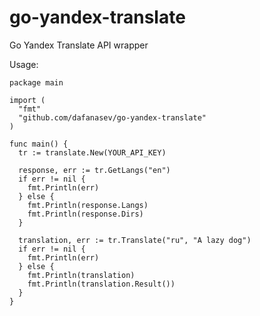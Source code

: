 go-yandex-translate
===================

Go Yandex Translate API wrapper

Usage:

```
package main

import (
  "fmt"
  "github.com/dafanasev/go-yandex-translate"
)

func main() {
  tr := translate.New(YOUR_API_KEY)

  response, err := tr.GetLangs("en")
  if err != nil {
    fmt.Println(err)
  } else {
    fmt.Println(response.Langs)
    fmt.Println(response.Dirs)
  }

  translation, err := tr.Translate("ru", "A lazy dog")
  if err != nil {
    fmt.Println(err)
  } else {
    fmt.Println(translation)
    fmt.Println(translation.Result())
  }
}
```
